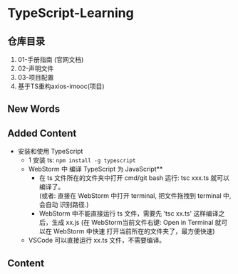 # TypeScript-Learning


## 仓库目录
1. 01-手册指南 (官网文档)
2. 02-声明文件
3. 03-项目配置
4. 基于TS重构axios-imooc(项目)



## New Words





## Added Content
- 安装和使用 TypeScript
    + 1 安装 ts: `npm install -g typescript`
    + WebStorm 中 编译 TypeScript 为 JavaScript**
        - 在 ts 文件所在的文件夹中打开 cmd/git bash 运行: tsc xxx.ts 就可以编译了。  
        (或者: 直接在 WebStorm 中打开 terminal, 把文件拖拽到 terminal 中, 会自动
        识别路径.)
        - WebStorm 中不能直接运行 ts 文件，需要先 'tsc xx.ts' 这样编译之后，生成
        xx.js (在 WebStorm当前文件右键: Open in Terminal 就可以在 WebStorm 中快速
        打开当前所在的文件夹了，最方便快速)
    + VSCode 可以直接运行 xx.ts 文件，不需要编译。



## Content


